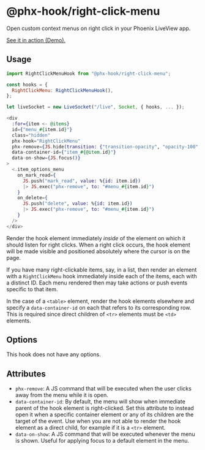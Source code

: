 # @phx-hook/right-click-menu

Open custom context menus on right click in your Phoenix LiveView app.

[See it in action (Demo).](https://phx-hook.elixir-saas.com/right-click-menu)

## Usage

```js
import RightClickMenuHook from "@phx-hook/right-click-menu";

const hooks = {
  RightClickMenu: RightClickMenuHook(),
};

let liveSocket = new LiveSocket("/live", Socket, { hooks, ... });
```

```heex
<div
  :for={item <- @items}
  id={"menu_#{item.id}"}
  class="hidden"
  phx-hook="RightClickMenu"
  phx-remove={JS.hide(transition: {"transition-opacity", "opacity-100", "opacity-0"})}
  data-container-id={"item_#{@item.id}"}
  data-on-show={JS.focus()}
>
  <.item_options_menu
    on_mark_read={
      JS.push("mark_read", value: %{id: item.id})
      |> JS.exec("phx-remove", to: "#menu_#{item.id}")
    }
    on_delete={
      JS.push("delete", value: %{id: item.id})
      |> JS.exec("phx-remove", to: "#menu_#{item.id}")
    }
  />
</div>
```

Render the hook element immediately *inside* of the element on which it should listen for right clicks. When a right click occurs, the hook element will be made visible and positioned absolutely where the cursor is on the page.

If you have many right-clickable items, say, in a list, then render an element with a `RightClickMenu` hook immediately inside each of the items, each with a distinct ID. Each menu rendered then may take actions or push events specific to that item.

In the case of a `<table>` element, render the hook elements elsewhere and specify a `data-container-id` on each that refers to its corresponding row. This is required since direct children of `<tr>` elements must be `<td>` elements.

## Options

This hook does not have any options.

## Attributes

* `phx-remove`: A JS command that will be executed when the user clicks away from the menu while it is open.
* `data-container-id`: By default, the menu will show when immediate parent of the hook element is right-clicked. Set this attribute to instead open it when a specific container element or any of its children are the target of the event. Use when you are not able to render the hook element as a direct child, for example if it is a `<tr>` element.
* `data-on-show`: A JS command that will be executed whenever the menu is shown. Useful for applying focus to a default element in the menu.

